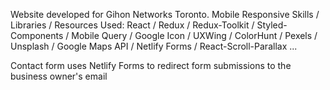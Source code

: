 Website developed for Gihon Networks Toronto.
Mobile Responsive 
Skills / Libraries / Resources Used: React / Redux / Redux-Toolkit / Styled-Components / Mobile Query / Google Icon / UXWing / ColorHunt / Pexels / Unsplash / Google Maps API / Netlify Forms / React-Scroll-Parallax ...

Contact form uses Netlify Forms to redirect form submissions to the business owner's email